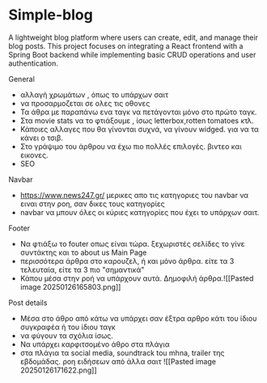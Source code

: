 # Simple-blog

A lightweight blog platform where users can create, edit, and manage their blog posts. This project focuses on integrating a React frontend with a Spring Boot backend while implementing basic CRUD operations and user authentication.

General

- αλλαγή χρωμάτων , όπως το υπάρχων σαιτ
- να προσαρμοζεται σε ολες τις οθονες
- Τα άθρα με παραπάνω ενα ταγκ να πετάγονται μόνο στο πρώτο ταγκ.
- Στα movie stats να το φτιάξουμε , ίσως letterbox,rotten tomatoes κτλ.
- Κάποιες αλλαγες που θα γίνονται συχνά, να γίνουν widged. για να τα κάνει ο τσιβ.
- Στο γράψιμο του άρθρου να έχω πιο πολλές επιλογές. βιντεο και εικονες.
- SEO

Navbar

- https://www.news247.gr/ μερικες απο τις κατηγοριες του navbar να ειναι στην ροη, σαν δικες τους κατηγορίες
- navbar να μπουν όλες οι κύριες κατηγορίες που έχει το υπάρχων σαιτ.

Footer

- Να φτιάξω το fouter οπως είναι τώρα. ξεχωριστές σελίδες το γίνε συντάκτης και το about us
  Main Page
- περισσότερα άρθρα στο καρουζελ, ή και μόνο άρθρα. είτε τα 3 τελευταία, είτε τα 3 πιο "σημαντικά"
- Κάπου μέσα στην ροή να υπάρχουν αυτά. Δημοφιλή άρθρα.![[Pasted image 20250126165803.png]]

Post details

- Μέσα στο άθρο από κάτω να υπάρχει σαν έξτρα αρθρο κάτι του ίδιου συγκραφέα ή του ίδιου ταγκ
- να φύγουν τα σχόλια ίσως.
- Να υπάρχει καρφιτσομένο άθρο στα πλάγια
- στα πλάγια τα social media, soundtrack tou mhna, trailer της εβδομάδας. ροη ειδήσεων από άλλα σαιτ
  ![[Pasted image 20250126171622.png]]
